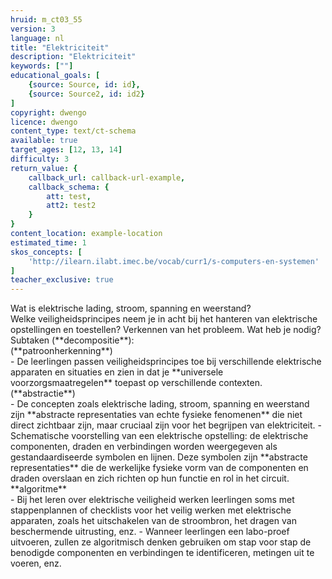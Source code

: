 ```yaml
---
hruid: m_ct03_55
version: 3
language: nl
title: "Elektriciteit"
description: "Elektriciteit"
keywords: [""]
educational_goals: [
    {source: Source, id: id}, 
    {source: Source2, id: id2}
]
copyright: dwengo
licence: dwengo
content_type: text/ct-schema
available: true
target_ages: [12, 13, 14]
difficulty: 3
return_value: {
    callback_url: callback-url-example,
    callback_schema: {
        att: test,
        att2: test2
    }
}
content_location: example-location
estimated_time: 1
skos_concepts: [
    'http://ilearn.ilabt.imec.be/vocab/curr1/s-computers-en-systemen'
]
teacher_exclusive: true
---
```


<context>
Wat is elektrische lading, stroom, spanning en weerstand? <br>
Welke veiligheidsprincipes neem je in acht bij het hanteren van elektrische opstellingen en toestellen?
</div>
</context>
<decomposition>
Verkennen van het probleem. Wat heb je nodig? <br> Subtaken (**decompositie**):<br>
    
</decomposition>
<patternRecognition>
(**patroonherkenning**)<br>
    - De leerlingen passen veiligheidsprincipes toe bij verschillende elektrische apparaten en situaties en zien in dat je **universele voorzorgsmaatregelen** toepast op verschillende contexten.
</patternRecognition>
<abstraction>
(**abstractie**)<br>
    - De concepten zoals elektrische lading, stroom, spanning en weerstand zijn **abstracte representaties van echte fysieke fenomenen** die niet direct zichtbaar zijn, maar cruciaal zijn voor het begrijpen van elektriciteit.
    - Schematische voorstelling van een elektrische opstelling: de elektrische componenten, draden en verbindingen worden weergegeven als gestandaardiseerde symbolen en lijnen. Deze symbolen zijn **abstracte representaties** die de werkelijke fysieke vorm van de componenten en draden overslaan en zich richten op hun functie en rol in het circuit.
</abstraction>
<algorithms>
**algoritme**<br>
    - Bij het leren over elektrische veiligheid werken leerlingen soms met stappenplannen of checklists voor het veilig werken met elektrische apparaten, zoals het uitschakelen van de stroombron, het dragen van beschermende uitrusting, enz.
    - Wanneer leerlingen een labo-proef uitvoeren, zullen ze algoritmisch denken gebruiken om stap voor stap de benodigde componenten en verbindingen te identificeren, metingen uit te voeren, enz.
</algorithms>
<implementation>
 
</implementation>
